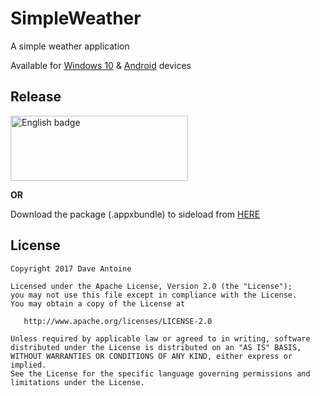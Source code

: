 # SimpleWeather

A simple weather application

Available for <a href='https://github.com/SimpleAppProjects/SimpleWeather-Windows'>Windows 10</a> & <a href='https://github.com/SimpleAppProjects/SimpleWeather-Android'>Android</a> devices

## Release

<a href='//www.microsoft.com/store/apps/9NKC37BC8SRX?cid=storebadge&ocid=badge'><img src='images/English_get-it-from-MS.png' alt='English badge' style='width: 284px; height: 104px;'/></a>

<b>OR</b>

Download the package (.appxbundle) to sideload from <a href="https://github.com/SimpleAppProjects/SimpleWeather-Windows/releases">HERE</a>

## License

    Copyright 2017 Dave Antoine

    Licensed under the Apache License, Version 2.0 (the "License");
    you may not use this file except in compliance with the License.
    You may obtain a copy of the License at

       http://www.apache.org/licenses/LICENSE-2.0

    Unless required by applicable law or agreed to in writing, software
    distributed under the License is distributed on an "AS IS" BASIS,
    WITHOUT WARRANTIES OR CONDITIONS OF ANY KIND, either express or implied.
    See the License for the specific language governing permissions and
    limitations under the License.
